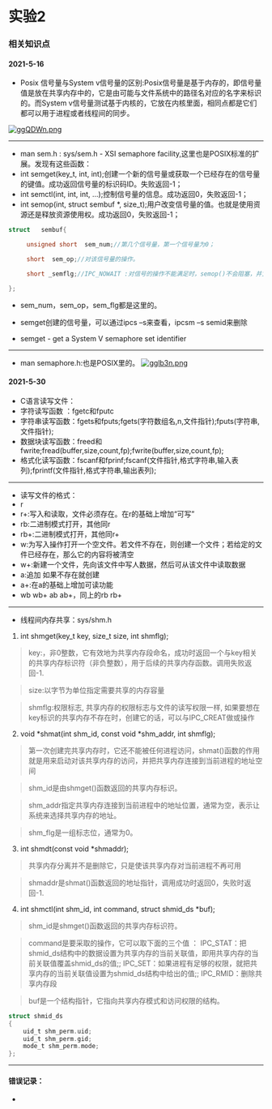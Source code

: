 # 实验2

### 相关知识点

#### 2021-5-16

- Posix 信号量与System v信号量的区别:Posix信号量是基于内存的，即信号量值是放在共享内存中的，它是由可能与文件系统中的路径名对应的名字来标识的。而System v信号量测试基于内核的，它放在内核里面，相同点都是它们都可以用于进程或者线程间的同步。

[![ggQDWn.png](https://z3.ax1x.com/2021/05/16/ggQDWn.png)](https://imgtu.com/i/ggQDWn)

----

- man sem.h : sys/sem.h - XSI semaphore facility,这里也是POSIX标准的扩展。发现有这些函数：
- int semget(key_t, int, int);创建一个新的信号量或获取一个已经存在的信号量的键值。成功返回信号量的标识码ID。失败返回-1；
- int semctl(int, int, int, ...);控制信号量的信息。成功返回0，失败返回-1；
- int semop(int, struct sembuf *, size_t);用户改变信号量的值。也就是使用资源还是释放资源使用权。成功返回0，失败返回-1；
```C
struct   sembuf{

     unsigned short  sem_num;//第几个信号量，第一个信号量为0；

     short  sem_op;//对该信号量的操作。

     short _semflg;//IPC_NOWAIT :对信号的操作不能满足时，semop()不会阻塞，并立即返回，同时设定错误信息。IPC_UNDO :程序结束时(不论正常或不正常)，保证信号值会被重设为semop()调用前的值。这样做的目的在于避免程序在异常情况下结束时未将锁定的资源解锁，造成该资源永远锁定。

};
```
- sem_num，sem_op，sem_flg都是这里的。

- semget创建的信号量，可以通过ipcs –s来查看，ipcsm –s semid来删除

- semget - get a System V semaphore set identifier

---

- man semaphore.h:也是POSIX里的。
[![gglb3n.png](https://z3.ax1x.com/2021/05/16/gglb3n.png)](https://imgtu.com/i/gglb3n)

#### 2021-5-30

- C语言读写文件：
- 字符读写函数  ：fgetc和fputc
- 字符串读写函数：fgets和fputs;fgets(字符数组名,n,文件指针);fputs(字符串,文件指针);
- 数据块读写函数：freed和fwrite;fread(buffer,size,count,fp);fwrite(buffer,size,count,fp);
- 格式化读写函数：fscanf和fprinf;fscanf(文件指针,格式字符串,输入表列);fprintf(文件指针,格式字符串,输出表列);

----

- 读写文件的格式：
- r
- r+:写入和读取，文件必须存在。在r的基础上增加“可写”
- rb:二进制模式打开，其他同r
- rb+:二进制模式打开，其他同r+
- w:为写入操作打开一个空文件。若文件不存在，则创建一个文件；若给定的文件已经存在，那么它的内容将被清空
- w+:新建一个文件，先向该文件中写人数据，然后可从该文件中读取数据
- a:追加 如果不存在就创建
- a+:在a的基础上增加可读功能
- wb wb+ ab ab+，同上的rb rb+

---

- 线程间内存共享：sys/shm.h
1. int shmget(key_t key, size_t size, int shmflg);
> key:，非0整数，它有效地为共享内存段命名，成功时返回一个与key相关的共享内存标识符（非负整数），用于后续的共享内存函数。调用失败返回-1.

> size:以字节为单位指定需要共享的内存容量

> shmflg:权限标志, 共享内存的权限标志与文件的读写权限一样, 如果要想在key标识的共享内存不存在时，创建它的话，可以与IPC_CREAT做或操作

2. void *shmat(int shm_id, const void *shm_addr, int shmflg);
> 第一次创建完共享内存时，它还不能被任何进程访问，shmat()函数的作用就是用来启动对该共享内存的访问，并把共享内存连接到当前进程的地址空间

> shm_id是由shmget()函数返回的共享内存标识。

> shm_addr指定共享内存连接到当前进程中的地址位置，通常为空，表示让系统来选择共享内存的地址。

> shm_flg是一组标志位，通常为0。

3. int shmdt(const void *shmaddr);
> 共享内存分离并不是删除它，只是使该共享内存对当前进程不再可用

> shmaddr是shmat()函数返回的地址指针，调用成功时返回0，失败时返回-1.

4. int shmctl(int shm_id, int command, struct shmid_ds *buf);
> shm_id是shmget()函数返回的共享内存标识符。

> command是要采取的操作，它可以取下面的三个值 ：
IPC_STAT：把shmid_ds结构中的数据设置为共享内存的当前关联值，即用共享内存的当前关联值覆盖shmid_ds的值;;
IPC_SET：如果进程有足够的权限，就把共享内存的当前关联值设置为shmid_ds结构中给出的值;;
IPC_RMID：删除共享内存段

> buf是一个结构指针，它指向共享内存模式和访问权限的结构。

```C
struct shmid_ds
{
    uid_t shm_perm.uid;
    uid_t shm_perm.gid;
    mode_t shm_perm.mode;
};
```






---

#### 错误记录：
- 


#### 